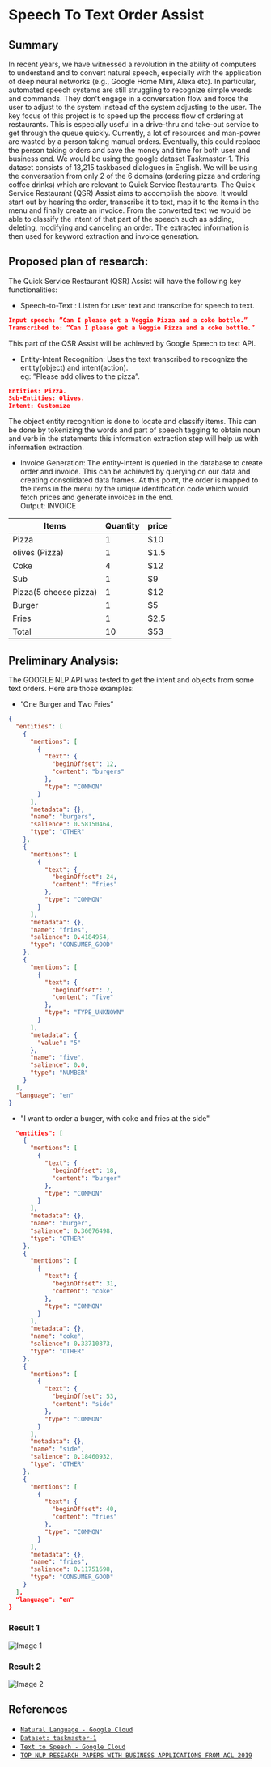 # Speech To Text Order Assist
## Summary

In recent years, we have witnessed a revolution in the ability of computers to understand
and to convert natural speech, especially with the application of deep neural networks (e.g.,
Google Home Mini, Alexa etc). In particular, automated speech systems are still struggling
to recognize simple words and commands. They don’t engage in a conversation flow and
force the user to adjust to the system instead of the system adjusting to the user.
The key focus of this project is to speed up the process flow of ordering at restaurants.
This is especially useful in a drive-thru and take-out service to get through the queue quickly.
Currently, a lot of resources and man-power are wasted by a person taking manual orders.
Eventually, this could replace the person taking orders and save the money and time for
both user and business end.
We would be using the google dataset Taskmaster-1. This dataset consists of 13,215 taskbased dialogues in English. We will be using the conversation from only 2 of the 6 domains
(ordering pizza and ordering coffee drinks) which are relevant to Quick Service Restaurants.
The Quick Service Restaurant (QSR) Assist aims to accomplish the above. It would start
out by hearing the order, transcribe it to text, map it to the items in the menu and finally
create an invoice. From the converted text we would be able to classify the intent of that
part of the speech such as adding, deleting, modifying and canceling an order. The extracted
information is then used for keyword extraction and invoice generation.

## Proposed plan of research:
The Quick Service Restaurant (QSR) Assist will have the following key functionalities:
* Speech-to-Text : Listen for user text and transcribe for speech to text.

```json
Input speech: ”Can I please get a Veggie Pizza and a coke bottle.”
Transcribed to: ”Can I please get a Veggie Pizza and a coke bottle.”
```
This part of the QSR Assist will be achieved by Google Speech to text API.

* Entity-Intent Recognition: Uses the text transcribed to recognize the entity(object) and intent(action). <br /> 
eg: ”Please add olives to the pizza”.
```json
Entities: Pizza.
Sub-Entities: Olives.
Intent: Customize
```

The object entity recognition is done to locate and classify items. This can be done by tokenizing the words and part of speech tagging to obtain noun and verb in the statements this information extraction step will help us with information extraction.

* Invoice Generation: The entity-intent is queried in the database to create order and invoice. This can be achieved by querying on our data and creating consolidated data frames. At this point, the order is mapped to the items in the menu by the unique identification code which would fetch prices and generate invoices in the end. <br />
Output: 
INVOICE

 Items | Quantity | price
  -----|----------|----- 
 Pizza | 1 | $10  
 olives (Pizza) | 1 | $1.5 
 Coke | 4 | $12  
 Sub | 1 | $9   
 Pizza(5 cheese pizza) | 1 | $12  
 Burger | 1 | $5   
 Fries | 1 | $2.5 
 Total | 10| $53  



## Preliminary Analysis:
The GOOGLE NLP API was tested to get the intent and objects from some text orders. Here are those examples:
* ”One Burger and Two Fries”
```json
{
  "entities": [
    {
      "mentions": [
        {
          "text": {
            "beginOffset": 12,
            "content": "burgers"
          },
          "type": "COMMON"
        }
      ],
      "metadata": {},
      "name": "burgers",
      "salience": 0.58150464,
      "type": "OTHER"
    },
    {
      "mentions": [
        {
          "text": {
            "beginOffset": 24,
            "content": "fries"
          },
          "type": "COMMON"
        }
      ],
      "metadata": {},
      "name": "fries",
      "salience": 0.4184954,
      "type": "CONSUMER_GOOD"
    },
    {
      "mentions": [
        {
          "text": {
            "beginOffset": 7,
            "content": "five"
          },
          "type": "TYPE_UNKNOWN"
        }
      ],
      "metadata": {
        "value": "5"
      },
      "name": "five",
      "salience": 0.0,
      "type": "NUMBER"
    }
  ],
  "language": "en"
}
```
* "I want to order a burger, with coke and fries at the side"
```json
  "entities": [
    {
      "mentions": [
        {
          "text": {
            "beginOffset": 18,
            "content": "burger"
          },
          "type": "COMMON"
        }
      ],
      "metadata": {},
      "name": "burger",
      "salience": 0.36076498,
      "type": "OTHER"
    },
    {
      "mentions": [
        {
          "text": {
            "beginOffset": 31,
            "content": "coke"
          },
          "type": "COMMON"
        }
      ],
      "metadata": {},
      "name": "coke",
      "salience": 0.33710873,
      "type": "OTHER"
    },
    {
      "mentions": [
        {
          "text": {
            "beginOffset": 53,
            "content": "side"
          },
          "type": "COMMON"
        }
      ],
      "metadata": {},
      "name": "side",
      "salience": 0.18460932,
      "type": "OTHER"
    },
    {
      "mentions": [
        {
          "text": {
            "beginOffset": 40,
            "content": "fries"
          },
          "type": "COMMON"
        }
      ],
      "metadata": {},
      "name": "fries",
      "salience": 0.11751698,
      "type": "CONSUMER_GOOD"
    }
  ],
  "language": "en"
}
```
### Result 1
![Image 1](/images/1.png)
### Result 2
![Image 2](/images/2.png)

## References
* <a href = "https://cloud.google.com/natural-language/" >`Natural Language - Google Cloud`</a>
* <a href = "https://ai.google/tools/datasets/taskmaster-1" >`Dataset: taskmaster-1`</a>
* <a href = "https://cloud.google.com/text-to-speech/" >`Text to Speech - Google Cloud`</a>
* <a href = "https://www.topbots.com/ai-nlp-research-papers-acl2019/" >`TOP NLP RESEARCH PAPERS WITH BUSINESS APPLICATIONS FROM ACL 2019`</a>
